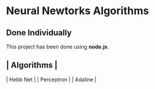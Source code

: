 # Neural Newtorks Algorithms #
## Done Individually ##

This project has been done using **node.js**.

| Algorithms |
  ---------
| Hebb Net       |
| Perceptron     | 
| Adaline        |